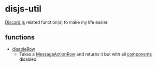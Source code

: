 # disjs-util

[Discord.js](https://discord.js.org/#/) related function(s) to make my life easier.
## functions
- [disableRow](https://github.com/Upsidedly/djs-utils/blob/master/src/index.js#L11) 
    - Takes a [MessageActionRow](https://discord.js.org/#/docs/main/stable/class/MessageActionRow) and returns it but with all [components](https://discord.js.org/#/docs/main/stable/typedef/MessageActionRowComponentResolvable) disabled. 